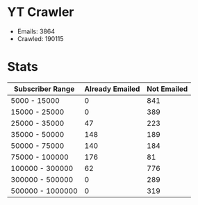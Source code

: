 # YT Crawler
- Emails: 3864
- Crawled: 190115

# Stats
| Subscriber Range  | Already Emailed | Not Emailed |
|-------|-------|-------|
| 5000 - 15000 | 0 | 841 |
| 15000 - 25000 | 0 | 389 |
| 25000 - 35000 | 47 | 223 |
| 35000 - 50000 | 148 | 189 |
| 50000 - 75000 | 140 | 184 |
| 75000 - 100000 | 176 | 81 |
| 100000 - 300000 | 62 | 776 |
| 300000 - 500000 | 0 | 289 |
| 500000 - 1000000 | 0 | 319 |
